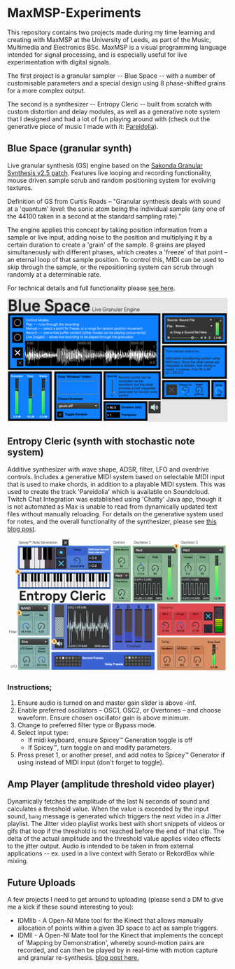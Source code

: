 # MaxMSP-Experiments
This repository contains two projects made during my time learning and creating with MaxMSP at the University of Leeds, as part of the Music, Multimedia and Electronics BSc. MaxMSP is a visual programming language intended for signal processing, and is especially useful for live experimentation with digital signals. 

The first project is a granular sampler -- Blue Space -- with a number of customisable parameters and a special design using 8 phase-shifted grains for a more complex output. 

The second is a synthesizer -- Entropy Cleric -- built from scratch with  custom distortion and delay modules, as well as a generative note system that I designed and had a lot of fun playing around with (check out the generative piece of music I made with it: [Pareidolia](https://soundcloud.com/0x0c/pareidolia)).

  ## Blue Space (granular synth)
Live granular synthesis (GS) engine based on the [Sakonda Granular Synthesis v2.5 patch](http://formantbros.jp/sako/download.html). Features live looping and recording functionality, mouse driven sample scrub and random positioning system for evolving textures.

Definition of GS from Curtis Roads – "Granular synthesis deals with sound at a 'quantum' level: the sonic atom being the individual sample (any one of the 44100 taken in a second at the standard sampling rate)."

The engine applies this concept by taking position information from a sample or live input, adding noise to the position and multiplying it by a certain duration to create a 'grain' of the sample. 8 grains are played simultaneously with different phases, which creates a 'freeze' of that point – an eternal loop of that sample position. To control this, MIDI can be used to skip through the sample, or the repositioning system can scrub through randomly at a determinable rate.

For technical details and full functionality please [see here](https://helioslyons.com/posts/blue-space/). 

![alt text](https://raw.githubusercontent.com/haelyons/Website-Content/master/BLUE%20SPACE.png)

  ## Entropy Cleric (synth with stochastic note system)
Additive synthesizer with wave shape, ADSR, filter, LFO and overdrive controls. Includes a generative MIDI system based on selectable MIDI input that is used to make chords, in addition to a playable MIDI system. This was used to create the track 'Pareidolia' which is available on Soundcloud. Twitch Chat Integration was established using 'Chatty' Java app, though it is not automated as Max is unable to read from dynamically updated text files without manually reloading. For details on the generative system used for notes, and the overall functionality of the synthesizer, please see [this blog post](https://helioslyons.com/posts/entropy-cleric/).

![alt text](https://github.com/haelyons/Website-Content/blob/master/ENTROPY%20CLERIC%202.png)

  ### Instructions;
1. Ensure audio is turned on and master gain slider is above -inf.
2. Enable preferred oscillators – OSC1, OSC2, or Overtones –  and choose waveform. Ensure chosen oscillator gain is above minimum.
3. Change to preferred filter type or Bypass mode. 
4. Select input type:
     * If midi keyboard, ensure Spicey™ Generation toggle is off
     * If Spicey™, turn toggle on and modify parameters. 
5. Press preset 1, or another preset, and add notes to Spicey™ Generator if using instead of MIDI input (don't forget to toggle).

## Amp Player (amplitude threshold video player)
Dynamically fetches the amplitude of the last N seconds of sound and calculates a threshold value. When the value is exceeded by the input sound, `bang` message is generated which triggers the next video in a Jitter playlist. The Jitter video playlist works best with short snippets of videos or gifs that loop if the threshold is not reached before the end of that clip. The delta of the actual amplitude and the threshold value applies video effects to the jitter output. Audio is intended to be taken in from external applications -- ex. used in a live context with Serato or RekordBox while mixing.

## Future Uploads
A few projects I need to get around to uploading (please send a DM to give me a kick if these sound interesting to you):
- IDMIIb - A Open-NI Mate tool for the Kinect that allows manually allocation of points within a given 3D space to act as sample triggers. 
- IDMII - A Open-NI Mate tool for the Kinect that implements the concept of 'Mapping by Demonstration', whereby sound-motion pairs are recorded, and can then be played by in real-time with motion capture and granular re-synthesis. [blog post here.](https://helioslyons.com/posts/idm-2/)

